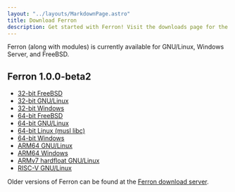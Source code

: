 ```yaml
---
layout: "../layouts/MarkdownPage.astro"
title: Download Ferron
description: Get started with Ferron! Visit the downloads page for the latest stable releases to find your perfect fit!
---
```


Ferron (along with modules) is currently available for GNU/Linux, Windows Server, and FreeBSD.

## Ferron 1.0.0-beta2

- [32-bit FreeBSD](https://downloads.ferronweb.org/1.0.0-beta2/ferron-1.0.0-beta2-i686-unknown-freebsd.zip)
- [32-bit GNU/Linux](https://downloads.ferronweb.org/1.0.0-beta2/ferron-1.0.0-beta2-i686-unknown-linux-gnu.zip)
- [32-bit Windows](https://downloads.ferronweb.org/1.0.0-beta2/ferron-1.0.0-beta2-i686-pc-windows-msvc.zip)
- [64-bit FreeBSD](https://downloads.ferronweb.org/1.0.0-beta2/ferron-1.0.0-beta2-x86_64-unknown-freebsd.zip)
- [64-bit GNU/Linux](https://downloads.ferronweb.org/1.0.0-beta2/ferron-1.0.0-beta2-x86_64-unknown-linux-gnu.zip)
- [64-bit Linux (musl libc)](https://downloads.ferronweb.org/1.0.0-beta2/ferron-1.0.0-beta2-x86_64-unknown-linux-musl.zip)
- [64-bit Windows](https://downloads.ferronweb.org/1.0.0-beta2/ferron-1.0.0-beta2-x86_64-pc-windows-msvc.zip)
- [ARM64 GNU/Linux](https://downloads.ferronweb.org/1.0.0-beta2/ferron-1.0.0-beta2-aarch64-unknown-linux-gnu.zip)
- [ARM64 Windows](https://downloads.ferronweb.org/1.0.0-beta2/ferron-1.0.0-beta2-aarch64-pc-windows-msvc.zip)
- [ARMv7 hardfloat GNU/Linux](https://downloads.ferronweb.org/1.0.0-beta2/ferron-1.0.0-beta2-armv7-unknown-linux-gnueabihf.zip)
- [RISC-V GNU/Linux](https://downloads.ferronweb.org/1.0.0-beta2/ferron-1.0.0-beta2-riscv64gc-unknown-linux-gnu.zip)

Older versions of Ferron can be found at the [Ferron download server](https://downloads.ferronweb.org/).
